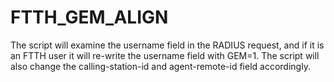 # FTTH_GEM_ALIGN

The script will examine the username field in the RADIUS request, and if it is an FTTH user it will re-write the username field with GEM=1. 
The script will also change the calling-station-id and agent-remote-id field accordingly. 
